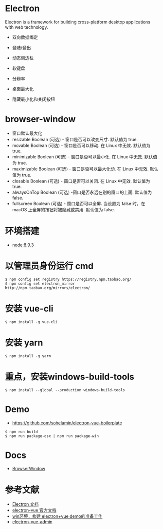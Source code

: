 # Electron
Electron is a framework for building cross-platform desktop applications with web technology.








- 双向数据绑定




- 登陆/登出
- 动态侧边栏
- 软键盘
- 分辨率
- 桌面最大化
- 隐藏最小化和关闭按钮




# browser-window
- 窗口默认最大化
- resizable Boolean (可选) - 窗口是否可以改变尺寸. 默认值为 true. 
- movable Boolean (可选) - 窗口是否可以移动. 在 Linux 中无效. 默认值为 true. 
- minimizable Boolean (可选) - 窗口是否可以最小化. 在 Linux 中无效. 默认值为 true. 
- maximizable Boolean (可选) - 窗口是否可以最大化动. 在 Linux 中无效. 默认值为 true. 
- closable Boolean (可选) - 窗口是否可以关闭. 在 Linux 中无效. 默认值为 true.
- alwaysOnTop Boolean (可选) -窗口是否永远在别的窗口的上面. 默认值为false.
- fullscreen Boolean (可选) - 窗口是否可以全屏. 当设置为 false 时，在 macOS 上全屏的按钮将被隐藏或禁用. 默认值为 false.


# 环境搭建
- [node:8.9.3](http://nodejs.cn/download/)

# 以管理员身份运行 cmd
```
$ npm config set registry https://registry.npm.taobao.org/
$ npm config set electron_mirror http://npm.taobao.org/mirrors/electron/
```

# 安装 vue-cli
```
$ npm install -g vue-cli
```

# 安装 yarn
```
$ npm install -g yarn
```

# 重点，安装windows-build-tools
```
$ npm install --global --production windows-build-tools
```



# Demo
- https://github.com/sohelamin/electron-vue-boilerplate

```
$ npm run build
$ npm run package-osx | npm run package-win
```


# Docs
- [BrowserWindow](https://electronjs.org/docs/api/browser-window)




# 参考文献
- [Electron 文档](https://electronjs.org/docs/api)
- [electron-vue 官方文档](https://simulatedgreg.gitbooks.io/electron-vue/content/cn/)
- [win环境，构建 electron+vue demo的准备工作](https://newsn.net/say/electron-vue-demo-win-prepare.html)
- [electron-vue-admin](https://github.com/PanJiaChen/electron-vue-admin)

